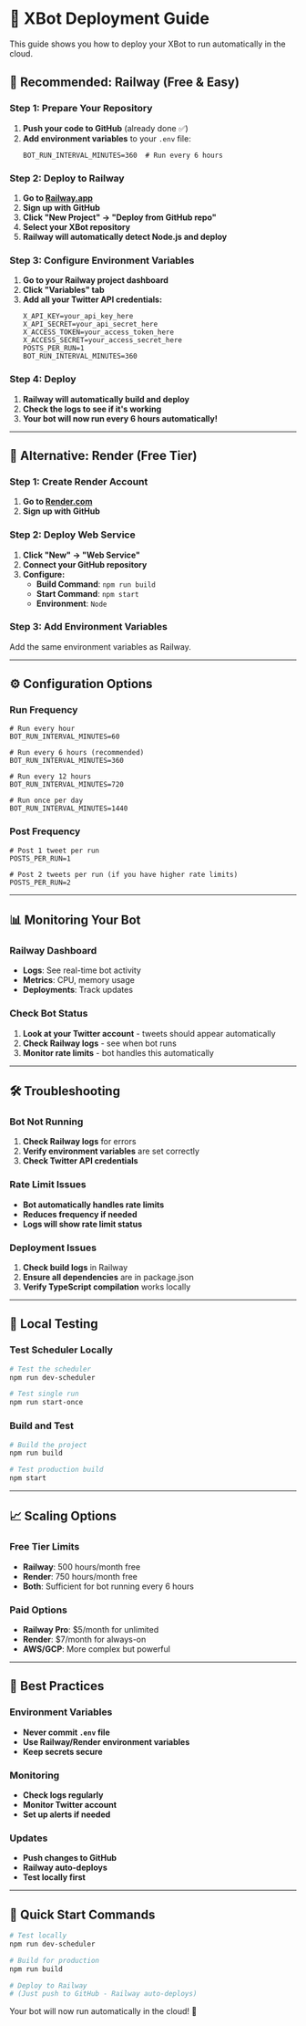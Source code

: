 # 🚀 XBot Deployment Guide

This guide shows you how to deploy your XBot to run automatically in the cloud.

## 🌟 Recommended: Railway (Free & Easy)

### Step 1: Prepare Your Repository
1. **Push your code to GitHub** (already done ✅)
2. **Add environment variables** to your `.env` file:
   ```env
   BOT_RUN_INTERVAL_MINUTES=360  # Run every 6 hours
   ```

### Step 2: Deploy to Railway
1. **Go to [Railway.app](https://railway.app)**
2. **Sign up with GitHub**
3. **Click "New Project" → "Deploy from GitHub repo"**
4. **Select your XBot repository**
5. **Railway will automatically detect Node.js and deploy**

### Step 3: Configure Environment Variables
1. **Go to your Railway project dashboard**
2. **Click "Variables" tab**
3. **Add all your Twitter API credentials:**
   ```
   X_API_KEY=your_api_key_here
   X_API_SECRET=your_api_secret_here
   X_ACCESS_TOKEN=your_access_token_here
   X_ACCESS_SECRET=your_access_secret_here
   POSTS_PER_RUN=1
   BOT_RUN_INTERVAL_MINUTES=360
   ```

### Step 4: Deploy
1. **Railway will automatically build and deploy**
2. **Check the logs to see if it's working**
3. **Your bot will now run every 6 hours automatically!**

---

## 🔄 Alternative: Render (Free Tier)

### Step 1: Create Render Account
1. **Go to [Render.com](https://render.com)**
2. **Sign up with GitHub**

### Step 2: Deploy Web Service
1. **Click "New" → "Web Service"**
2. **Connect your GitHub repository**
3. **Configure:**
   - **Build Command**: `npm run build`
   - **Start Command**: `npm start`
   - **Environment**: `Node`

### Step 3: Add Environment Variables
Add the same environment variables as Railway.

---

## ⚙️ Configuration Options

### Run Frequency
```env
# Run every hour
BOT_RUN_INTERVAL_MINUTES=60

# Run every 6 hours (recommended)
BOT_RUN_INTERVAL_MINUTES=360

# Run every 12 hours
BOT_RUN_INTERVAL_MINUTES=720

# Run once per day
BOT_RUN_INTERVAL_MINUTES=1440
```

### Post Frequency
```env
# Post 1 tweet per run
POSTS_PER_RUN=1

# Post 2 tweets per run (if you have higher rate limits)
POSTS_PER_RUN=2
```

---

## 📊 Monitoring Your Bot

### Railway Dashboard
- **Logs**: See real-time bot activity
- **Metrics**: CPU, memory usage
- **Deployments**: Track updates

### Check Bot Status
1. **Look at your Twitter account** - tweets should appear automatically
2. **Check Railway logs** - see when bot runs
3. **Monitor rate limits** - bot handles this automatically

---

## 🛠️ Troubleshooting

### Bot Not Running
1. **Check Railway logs** for errors
2. **Verify environment variables** are set correctly
3. **Check Twitter API credentials**

### Rate Limit Issues
- **Bot automatically handles rate limits**
- **Reduces frequency if needed**
- **Logs will show rate limit status**

### Deployment Issues
1. **Check build logs** in Railway
2. **Ensure all dependencies** are in package.json
3. **Verify TypeScript compilation** works locally

---

## 🔧 Local Testing

### Test Scheduler Locally
```bash
# Test the scheduler
npm run dev-scheduler

# Test single run
npm run start-once
```

### Build and Test
```bash
# Build the project
npm run build

# Test production build
npm start
```

---

## 📈 Scaling Options

### Free Tier Limits
- **Railway**: 500 hours/month free
- **Render**: 750 hours/month free
- **Both**: Sufficient for bot running every 6 hours

### Paid Options
- **Railway Pro**: $5/month for unlimited
- **Render**: $7/month for always-on
- **AWS/GCP**: More complex but powerful

---

## 🎯 Best Practices

### Environment Variables
- **Never commit `.env` file**
- **Use Railway/Render environment variables**
- **Keep secrets secure**

### Monitoring
- **Check logs regularly**
- **Monitor Twitter account**
- **Set up alerts if needed**

### Updates
- **Push changes to GitHub**
- **Railway auto-deploys**
- **Test locally first**

---

## 🚀 Quick Start Commands

```bash
# Test locally
npm run dev-scheduler

# Build for production
npm run build

# Deploy to Railway
# (Just push to GitHub - Railway auto-deploys)
```

Your bot will now run automatically in the cloud! 🎉
